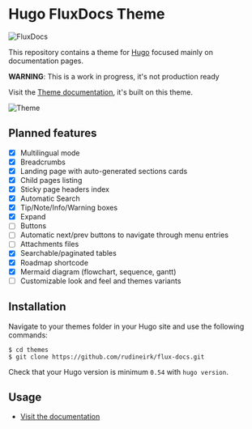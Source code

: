 # Hugo FluxDocs Theme

![FluxDocs](https://github.com/rudineirk/flux-docs/raw/master/exampleSite/static/img/logo.svg)

This repository contains a theme for [Hugo](https://gohugo.io/) focused mainly
on documentation pages.

**WARNING**: This is a work in progress, it's not production ready

Visit the [Theme documentation](https://rudineirk.github.io/flux-docs/),
it's built on this theme.

![Theme](https://github.com/rudineirk/flux-docs/raw/master/exampleSite/static/img/theme.png)

## Planned features

- [x] Multilingual mode
- [x] Breadcrumbs
- [x] Landing page with auto-generated sections cards
- [x] Child pages listing
- [x] Sticky page headers index
- [x] Automatic Search
- [x] Tip/Note/Info/Warning boxes
- [x] Expand
- [ ] Buttons
- [ ] Automatic next/prev buttons to navigate through menu entries
- [ ] Attachments files
- [x] Searchable/paginated tables
- [x] Roadmap shortcode
- [x] Mermaid diagram (flowchart, sequence, gantt)
- [ ] Customizable look and feel and themes variants

## Installation

Navigate to your themes folder in your Hugo site and use the following commands:

```
$ cd themes
$ git clone https://github.com/rudineirk/flux-docs.git
```

Check that your Hugo version is minimum `0.54` with `hugo version`.

## Usage

- [Visit the documentation](https://rudineirk.github.io/flux-docs/)
